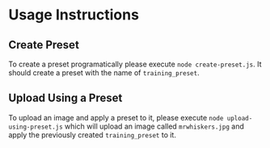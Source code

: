 # Usage Instructions

## Create Preset
To create a preset programatically please execute `node create-preset.js`. It should create a preset with the name of `training_preset`.

## Upload Using a Preset
To upload an image and apply a preset to it, please execute `node upload-using-preset.js` which will upload an image called `mrwhiskers.jpg` and apply the previously created `training_preset` to it.